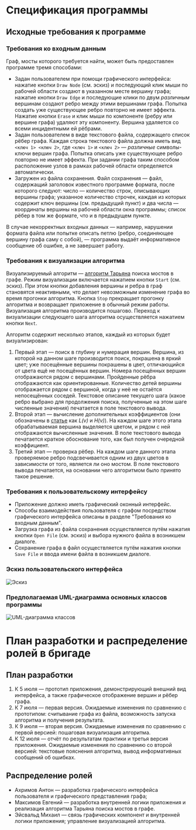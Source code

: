 # Спецификация программы

## Исходные требования к программе

### Требования ко входным данным
Граф, мосты которого требуется найти, может быть предоставлен программе тремя способами:
* Задан пользователем при помощи графического интерфейса: нажатие кнопки `Draw Node` (см. эскиз) и последующий клик мыши по рабочей области создают в указанном месте вершину графа; нажатие кнопки `Draw Edge` и последующие клики по двум _различным_ вершинам создают ребро между этими вершинами графа. Попытка создать уже существующее ребро повторно не имеет эффекта. Нажатие кнопки `Erase` и клик мыши по компоненте (ребру или вершине графа) удаляют эту компоненту. Вершина удаляется со всеми инцидентными ей рёбрами.
* Задан пользователем в виде текстового файла, содержащего список рёбер графа. Каждая строка текстового файла должна иметь вид `<ключ 1> <ключ 2>`, где `<ключ 1>` и `<ключ 2>` — _различные_ символы-ключи вершин графа. Попытка описать уже существующее ребро повторно не имеет эффекта. При задании графа таким способом расположение узлов в рамках рабочей области определяется автоматически.
* Загружен из файла сохранения. Файл сохранения — файл, содержащий заголовок известного программе формата, после которого следуют: число — количество строк, описывающих вершины графа; указанное количество строчек, каждая из которых содержит ключ вершины (см. предыдущий пункт) и два числа — координаты вершины на рабочей области окна программы; список рёбер в том же формате, что и в предыдущем пункте.

В случае некорректных входных данных — например, нарушении формата файла или попытке описать петлю (ребро, соединяющее вершину графа саму с собой), — программа выдаёт информативное сообщение об ошибке, а не завершает работу.

### Требования к визуализации алгоритма
Визуализируемый алгоритм — [алгоритм Тарьяна](https://e-maxx.ru/algo/bridge_searching) поиска мостов в графе. Режим визуализации включается нажатием кнопки `Start` (см. эскиз). При этом кнопки добавления вершины и ребра в граф становятся неактивными, что делает невозможным изменение графа во время прогонки алгоритма. Кнопка `Stop` прекращает прогонку алгоритма и возвращает приложение в обычный режим работы. Визуализация алгоритма производится пошагово. Переход к визуализации следующего шага алгоритма осуществляется нажатием кнопки `Next`. 

Алгоритм содержит несколько этапов, каждый из которых будет визуализирован:
1. Первый этап — поиск в глубину и нумерация вершин. Вершина, из которой на данном шаге производится поиск, покрашена в яркий цвет; уже посещённые вершины покрашены в цвет, отличающийся от цвета ещё не посещённых вершин. Номера посещённых вершин отображаются рядом с вершинами. Пройденные рёбра отображаются как ориентированные. Количество детей вершины отображается рядом с вершиной, когда у неё не остаётся непосещённых соседей. Текстовое описание текущего шага (какое ребро выбрано для продолжения поиска, полученные на этом шаге численные значения) печатается в поле текстового вывода.
2. Второй этап — вычисление дополнительных коэффициентов (они обозначены в [статье](https://ru.wikipedia.org/wiki/%D0%9C%D0%BE%D1%81%D1%82_(%D1%82%D0%B5%D0%BE%D1%80%D0%B8%D1%8F_%D0%B3%D1%80%D0%B0%D1%84%D0%BE%D0%B2)#%D0%90%D0%BB%D0%B3%D0%BE%D1%80%D0%B8%D1%82%D0%BC_%D0%BF%D0%BE%D0%B8%D1%81%D0%BA%D0%B0_%D0%BC%D0%BE%D1%81%D1%82%D0%BE%D0%B2_%D0%A2%D0%B0%D1%80%D1%8C%D1%8F%D0%BD%D0%B0) как _L(v)_ и _H(v)_). На каждом шаге этого этапа обрабатываемая вершина выделяется цветом, и рядом с ней отображаются вычисленные значения. В поле текстового вывода печатается краткое обоснование того, как был получен очередной коэффициент.
3. Третий этап — проверка рёбер. На каждом шаге данного этапа проверяемое ребро подсвечивается одним из двух цветов в зависимости от того, является ли оно мостом. В поле текстового вывода печатается, на основании чего алгоритмом было принято такое решение.

### Требования к пользовательскому интерфейсу
* Приложение должно иметь графический оконный интерфейс.
* Способы взаимодействия пользователя с графом посредством графического интерфейса описаны в разделе "Требования ко входным данным". 
* Загрузка графа из файла сохранения осуществляется путём нажатия кнопки `Open File` (см. эскиз) и выбора нужного файла в возникшем диалоге.
* Сохранение графа в файл осуществляется путём нажатия кнопки `Save File` и ввода имени файла в возникшем диалоге.

### Эскиз пользовательского интерфейса
![Эскиз](https://i.ibb.co/HGX5MZ2/interface-draft.png "Эскиз пользовательского интерфейса")

### Предполагаемая UML-диаграмма основных классов программы
![UML-диаграмма классов](https://i.ibb.co/6YmNygn/UML-draft.png "UML-диаграмма классов программы")

# План разработки и распределение ролей в бригаде

## План разработки
1. К 5 июля — прототип приложения, демонстрирующий внешний вид интерфейса, а также графическое отображение вершин и рёбер графа.
2. К 7 июля — первая версия. Ожидаемые изменения по сравнению с прототипом: считывание графа из файла, возможность запуска алгоритма и получения результата.
3. К 9 июля — вторая версия. Ожидаемые изменения по сравнению с первой версией: пошаговая визуализация алгоритма.
4. К 12 июля — отчёт по результатам практики и третья версия приложения. Ожидаемые изменения по сравнению со второй версией: текстовые пояснения алгоритма, вывод информативных сообщений об ошибках.

## Распределение ролей
* Ахримов Антон — разработка графического интерфейса пользователя и графического представления графа;
* Максимов Евгений — разработка внутренней логики приложения и реализация алгоритма Тарьяна поиска мостов в графе.
* Эйсвальд Михаил — связь графических компонент и внутренней логики приложения; управление визуализацией алгоритма.
